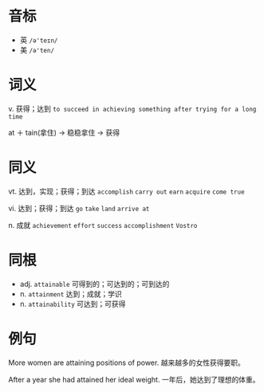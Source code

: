 # 音标

- 英 `/ə'teɪn/`
- 美 `/ə'ten/`

# 词义

v. 获得；达到
`to succeed in achieving something after trying for a long time`



at ＋ tain(拿住) → 稳稳拿住 → 获得

# 同义

vt. 达到，实现；获得；到达
`accomplish` `carry out` `earn` `acquire` `come true`

vi. 达到；获得；到达
`go` `take` `land` `arrive at`

n. 成就
`achievement` `effort` `success` `accomplishment` `Vostro`

# 同根

- adj. `attainable` 可得到的；可达到的；可到达的
- n. `attainment` 达到；成就；学识
- n. `attainability` 可达到；可获得

# 例句

More women are attaining positions of power.
越来越多的女性获得要职。

After a year she had attained her ideal weight.
一年后，她达到了理想的体重。


